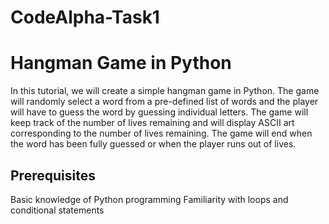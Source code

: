 # CodeAlpha-Task1
<h1>Hangman Game in Python</h1>
In this tutorial, we will create a simple hangman game in Python. The game will randomly select a word from a pre-defined list of words and the player will have to guess the word by guessing individual letters. The game will keep track of the number of lives remaining and will display ASCII art corresponding to the number of lives remaining. The game will end when the word has been fully guessed or when the player runs out of lives.
<h2>Prerequisites</h2>
Basic knowledge of Python programming
Familiarity with loops and conditional statements
